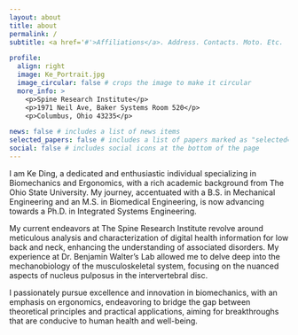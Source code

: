 ```yaml
---
layout: about
title: about
permalink: /
subtitle: <a href='#'>Affiliations</a>. Address. Contacts. Moto. Etc.

profile:
  align: right
  image: Ke_Portrait.jpg
  image_circular: false # crops the image to make it circular
  more_info: >
    <p>Spine Research Institute</p>
    <p>1971 Neil Ave, Baker Systems Room 520</p>
    <p>Columbus, Ohio 43235</p>

news: false # includes a list of news items
selected_papers: false # includes a list of papers marked as "selected={true}"
social: false # includes social icons at the bottom of the page
---
```


I am Ke Ding, a dedicated and enthusiastic individual specializing in Biomechanics and Ergonomics, with a rich academic background from The Ohio State University. My journey, accentuated with a B.S. in Mechanical Engineering and an M.S. in Biomedical Engineering, is now advancing towards a Ph.D. in Integrated Systems Engineering.

My current endeavors at The Spine Research Institute revolve around meticulous analysis and characterization of digital health information for low back and neck, enhancing the understanding of associated disorders. My experience at Dr. Benjamin Walter’s Lab allowed me to delve deep into the mechanobiology of the musculoskeletal system, focusing on the nuanced aspects of nucleus pulposus in the intervertebral disc.

I passionately pursue excellence and innovation in biomechanics, with an emphasis on ergonomics, endeavoring to bridge the gap between theoretical principles and practical applications, aiming for breakthroughs that are conducive to human health and well-being.
